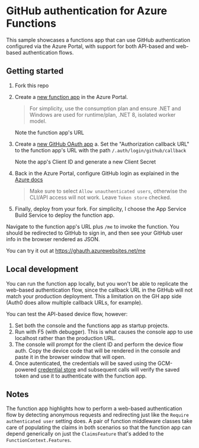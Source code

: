 # GitHub authentication for Azure Functions

This sample showcases a functions app that can use GitHub authentication 
configured via the Azure Portal, with support for both API-based and 
web-based authentication flows.

## Getting started

1. Fork this repo
2. Create a [new function app](https://portal.azure.com/#create/Microsoft.FunctionApp) in the Azure Portal. 
   > For simplicity, use the consumption plan and ensure .NET and Windows are used for runtime/plan,
   > .NET 8, isolated worker model.

   Note the function app's URL
3. Create a [new GitHub OAuth app](https://github.com/settings/applications/new)
   a. Set the "Authorization callback URL" to the function app's URL with the path `/.auth/login/github/callback`

   Note the app's Client ID and generate a new Client Secret

4. Back in the Azure Portal, configure GitHub login as explained in the 
   [Azure docs](https://learn.microsoft.com/en-us/azure/app-service/configure-authentication-provider-github)
   > Make sure to select `Allow unauthenticated users`, otherwise the CLI/API access will not work.
   > Leave `Token store` checked.
 
5. Finally, deploy from your fork. For simplicity, I choose the App Service Build Service to deploy the function app.

Navigate to the function app's URL plus `/me` to invoke the function. You should be redirected to GitHub to sign in,
and then see your GitHub user info in the browser rendered as JSON.

You can try it out at https://ghauth.azurewebsites.net/me

## Local development

You can run the function app locally, but you won't be able to replicate the web-based authentication flow, 
since the callback URL in the GitHub will not match your production deployment. This a limitation on the GH 
app side (Auth0 does allow multiple callback URLs, for example).

You can test the API-based device flow, however:

1. Set both the console and the functions app as startup projects.
2. Run with F5 (with debugger). This is what causes the console app to use localhost rather than the 
   production URL.
3. The console will prompt for the client ID and perform the device flow auth. Copy the device code that 
   will be rendered in the console and paste it in the browser window that will open.
4. Once autenticated, the credentials will be saved using the GCM-powered 
   [credential store](https://github.com/devlooped/CredentialManager/) and subsequent calls will verify 
   the saved token and use it to authenticate with the function app.

## Notes

The function app highlights how to perform a web-based authentication flow by detecting anonymous requests 
and redirecting just like the `Require authenticated user` setting does. A pair of function middleware 
classes take care of populating the claims in both scenarios so that the function app can depend generically 
on just the `ClaimsFeature` that's added to the `FunctionContext.Features`.